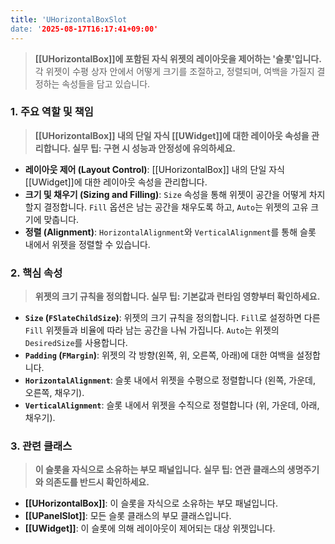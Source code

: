 ```yaml
---
title: 'UHorizontalBoxSlot
date: '2025-08-17T16:17:41+09:00'
---
```




> **[[UHorizontalBox]]에 포함된 자식 위젯의 레이아웃을 제어하는 '슬롯'입니다.** 각 위젯이 수평 상자 안에서 어떻게 크기를 조절하고, 정렬되며, 여백을 가질지 결정하는 속성들을 담고 있습니다.

### **1. 주요 역할 및 책임**
> **[[UHorizontalBox]] 내의 단일 자식 [[UWidget]]에 대한 레이아웃 속성을 관리합니다. 실무 팁: 구현 시 성능과 안정성에 유의하세요.**
* **레이아웃 제어 (Layout Control)**:
	[[UHorizontalBox]] 내의 단일 자식 [[UWidget]]에 대한 레이아웃 속성을 관리합니다.
* **크기 및 채우기 (Sizing and Filling)**:
	`Size` 속성을 통해 위젯이 공간을 어떻게 차지할지 결정합니다. `Fill` 옵션은 남는 공간을 채우도록 하고, `Auto`는 위젯의 고유 크기에 맞춥니다.
* **정렬 (Alignment)**:
	`HorizontalAlignment`와 `VerticalAlignment`를 통해 슬롯 내에서 위젯을 정렬할 수 있습니다.

### **2. 핵심 속성**
> **위젯의 크기 규칙을 정의합니다. 실무 팁: 기본값과 런타임 영향부터 확인하세요.**
* **`Size` (`FSlateChildSize`)**:
	위젯의 크기 규칙을 정의합니다. `Fill`로 설정하면 다른 `Fill` 위젯들과 비율에 따라 남는 공간을 나눠 가집니다. `Auto`는 위젯의 `DesiredSize`를 사용합니다.
* **`Padding` (`FMargin`)**:
	위젯의 각 방향(왼쪽, 위, 오른쪽, 아래)에 대한 여백을 설정합니다.
* **`HorizontalAlignment`**:
	슬롯 내에서 위젯을 수평으로 정렬합니다 (왼쪽, 가운데, 오른쪽, 채우기).
* **`VerticalAlignment`**:
	슬롯 내에서 위젯을 수직으로 정렬합니다 (위, 가운데, 아래, 채우기).

### **3. 관련 클래스**
> **이 슬롯을 자식으로 소유하는 부모 패널입니다. 실무 팁: 연관 클래스의 생명주기와 의존도를 반드시 확인하세요.**
* **[[UHorizontalBox]]**:
	이 슬롯을 자식으로 소유하는 부모 패널입니다.
* **[[UPanelSlot]]**:
	모든 슬롯 클래스의 부모 클래스입니다.
* **[[UWidget]]**:
	이 슬롯에 의해 레이아웃이 제어되는 대상 위젯입니다.
